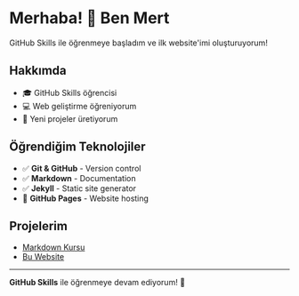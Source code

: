 # Merhaba! 👋 Ben Mert

GitHub Skills ile öğrenmeye başladım ve ilk website'imi oluşturuyorum!

## Hakkımda
- 🎓 GitHub Skills öğrencisi
- 💻 Web geliştirme öğreniyorum
- 🚀 Yeni projeler üretiyorum

## Öğrendiğim Teknolojiler
- ✅ **Git & GitHub** - Version control
- ✅ **Markdown** - Documentation
- ✅ **Jekyll** - Static site generator
- 🔄 **GitHub Pages** - Website hosting

## Projelerim
- [Markdown Kursu](https://github.com/Merd0/skills-communicate-using-markdown)
- [Bu Website](https://github.com/Merd0/skills-github-pages)

---
**GitHub Skills** ile öğrenmeye devam ediyorum! 🎯
